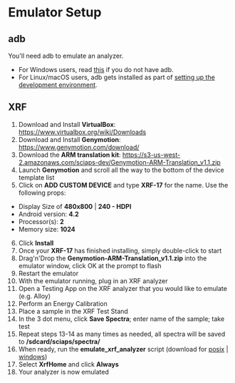 # Emulator Setup

## adb
You'll need adb to emulate an analyzer.
* For Windows users, read [this](https://github.com/SciAps/android-manifest/blob/master/docs/windows_adb_setup.md) if you do not have adb.
* For Linux/macOS users, adb gets installed as part of [setting up the development environment](https://github.com/SciAps/android-manifest/blob/master/README.md).

## XRF
1. Download and Install **VirtualBox**: https://www.virtualbox.org/wiki/Downloads
2. Download and Install **Genymotion**: https://www.genymotion.com/download/
3. Download the **ARM translation kit**: https://s3-us-west-2.amazonaws.com/sciaps-dev/Genymotion-ARM-Translation_v1.1.zip
4. Launch **Genymotion** and scroll all the way to the bottom of the device template list
5. Click on **ADD CUSTOM DEVICE** and type **XRF-17** for the name. Use the following props:
  * Display Size of **480x800** | **240 - HDPI**
  * Android version: **4.2**
  * Processor(s): **2**
  * Memory size: **1024**
6. Click **Install**
7. Once your **XRF-17** has finished installing, simply double-click to start
8. Drag'n'Drop the **Genymotion-ARM-Translation_v1.1.zip** into the emulator window, click OK at the prompt to flash
9. Restart the emulator
10. With the emulator running, plug in an XRF analyzer
11. Open a Testing App on the XRF analyzer that you would like to emulate (e.g. Alloy)
12. Perform an Energy Calibration
13. Place a sample in the XRF Test Stand
14. In the 3 dot menu, click **Save Spectra**; enter name of the sample; take test
15. Repeat steps 13-14 as many times as needed, all spectra will be saved to **/sdcard/sciaps/spectra/**
16. When ready, run the **emulate_xrf_analyzer** script (download for [posix](https://raw.githubusercontent.com/SciAps/android-manifest/master/scripts/posix/emulate_xrf_analyzer.sh) | [windows](https://raw.githubusercontent.com/SciAps/android-manifest/master/scripts/windows/emulate_xrf_analyzer.bat))
17. Select **XrfHome** and click **Always**
18. Your analyzer is now emulated
